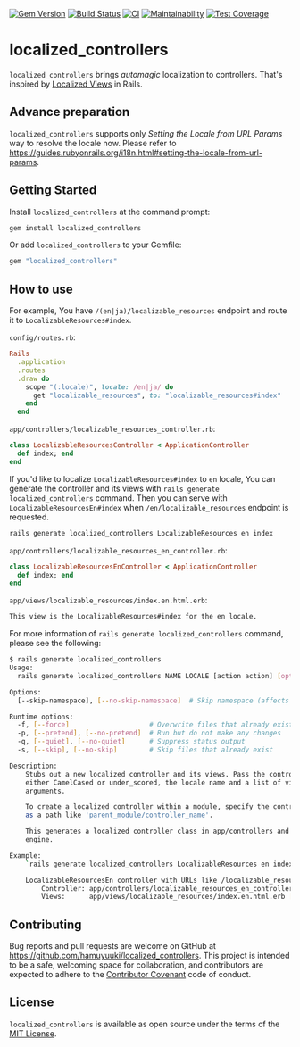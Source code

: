 [![Gem Version](https://badge.fury.io/rb/localized_controllers.svg)](https://badge.fury.io/rb/localized_controllers)
[![Build Status](https://travis-ci.com/hamuyuuki/localized_controllers.svg?branch=main)](https://travis-ci.com/hamuyuuki/localized_controllers)
[![CI](https://github.com/hamuyuuki/localized_controllers/actions/workflows/ci.yml/badge.svg)](https://github.com/hamuyuuki/localized_controllers/actions/workflows/ci.yml)
[![Maintainability](https://api.codeclimate.com/v1/badges/22ce36bcfc386745e3b1/maintainability)](https://codeclimate.com/github/hamuyuuki/localized_controllers/maintainability)
[![Test Coverage](https://api.codeclimate.com/v1/badges/22ce36bcfc386745e3b1/test_coverage)](https://codeclimate.com/github/hamuyuuki/localized_controllers/test_coverage)

# localized_controllers

`localized_controllers` brings _automagic_ localization to controllers. That's inspired by [Localized Views](https://guides.rubyonrails.org/i18n.html#localized-views) in Rails.

## Advance preparation

`localized_controllers` supports only _Setting the Locale from URL Params_ way to resolve the locale now. Please refer to https://guides.rubyonrails.org/i18n.html#setting-the-locale-from-url-params.

## Getting Started

Install `localized_controllers` at the command prompt:

```sh
gem install localized_controllers
```

Or add `localized_controllers` to your Gemfile:

```ruby
gem "localized_controllers"
```

## How to use

For example, You have `/(en|ja)/localizable_resources` endpoint and route it to `LocalizableResources#index`.

`config/routes.rb`:

```rb
Rails
  .application
  .routes
  .draw do
    scope "(:locale)", locale: /en|ja/ do
      get "localizable_resources", to: "localizable_resources#index"
    end
  end
```

`app/controllers/localizable_resources_controller.rb`:

```rb
class LocalizableResourcesController < ApplicationController
  def index; end
end
```

If you'd like to localize `LocalizableResources#index` to `en` locale, You can generate the controller and its views with `rails generate localized_controllers` command. Then you can serve with `LocalizableResourcesEn#index` when `/en/localizable_resources` endpoint is requested.

```sh
rails generate localized_controllers LocalizableResources en index
```

`app/controllers/localizable_resources_en_controller.rb`:

```rb
class LocalizableResourcesEnController < ApplicationController
  def index; end
end
```

`app/views/localizable_resources/index.en.html.erb`:

```html
This view is the LocalizableResources#index for the en locale.
```

For more information of `rails generate localized_controllers` command, please see the following:

```sh
$ rails generate localized_controllers
Usage:
  rails generate localized_controllers NAME LOCALE [action action] [options]

Options:
  [--skip-namespace], [--no-skip-namespace]  # Skip namespace (affects only isolated applications)

Runtime options:
  -f, [--force]                    # Overwrite files that already exist
  -p, [--pretend], [--no-pretend]  # Run but do not make any changes
  -q, [--quiet], [--no-quiet]      # Suppress status output
  -s, [--skip], [--no-skip]        # Skip files that already exist

Description:
    Stubs out a new localized controller and its views. Pass the controller name,
    either CamelCased or under_scored, the locale name and a list of views as
    arguments.

    To create a localized controller within a module, specify the controller name
    as a path like 'parent_module/controller_name'.

    This generates a localized controller class in app/controllers and template
    engine.

Example:
    `rails generate localized_controllers LocalizableResources en index show`

    LocalizableResourcesEn controller with URLs like /localizable_resources.
        Controller: app/controllers/localizable_resources_en_controller.rb
        Views:      app/views/localizable_resources/index.en.html.erb [...]
```

## Contributing

Bug reports and pull requests are welcome on GitHub at https://github.com/hamuyuuki/localized_controllers. This project is intended to be a safe, welcoming space for collaboration, and contributors are expected to adhere to the [Contributor Covenant](http://contributor-covenant.org) code of conduct.

## License

`localized_controllers` is available as open source under the terms of the [MIT License](https://opensource.org/licenses/MIT).
